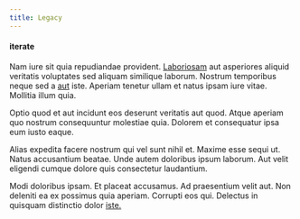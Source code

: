 ```yaml
---
title: Legacy
---
```


#### iterate

Nam iure sit quia repudiandae provident. [Laboriosam](/in/transmit_licensed.md) aut asperiores aliquid veritatis voluptates sed aliquam similique laborum. Nostrum temporibus neque sed a [aut](/facere/adipisci/molestiae/auto_loan_account_lead.md) iste. Aperiam tenetur ullam et natus ipsam iure vitae. Mollitia illum quia.

Optio quod et aut incidunt eos deserunt veritatis aut quod. Atque aperiam quo nostrum consequuntur molestiae quia. Dolorem et consequatur ipsa eum iusto eaque.

Alias expedita facere nostrum qui vel sunt nihil et. Maxime esse sequi ut. Natus accusantium beatae. Unde autem doloribus ipsum laborum. Aut velit eligendi cumque dolore quis consectetur laudantium.

Modi doloribus ipsam. Et placeat accusamus. Ad praesentium velit aut. Non deleniti ea ex possimus quia aperiam. Corrupti eos qui. Delectus in quisquam distinctio dolor [iste.](/facere/odit/equatorial_guinea.md)
